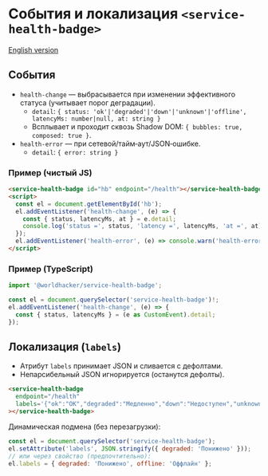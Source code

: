 # События и локализация `<service-health-badge>`

[English version](./en/api-events-and-i18n.md)

## События

- `health-change` — выбрасывается при изменении эффективного статуса (учитывает порог деградации).
  - `detail`: `{ status: 'ok'|'degraded'|'down'|'unknown'|'offline', latencyMs: number|null, at: string }`
  - Всплывает и проходит сквозь Shadow DOM: `{ bubbles: true, composed: true }`.
- `health-error` — при сетевой/тайм‑аут/JSON‑ошибке.
  - `detail`: `{ error: string }`

### Пример (чистый JS)

```html
<service-health-badge id="hb" endpoint="/health"></service-health-badge>
<script>
  const el = document.getElementById('hb');
  el.addEventListener('health-change', (e) => {
    const { status, latencyMs, at } = e.detail;
    console.log('status =', status, 'latency =', latencyMs, 'at =', at);
  });
  el.addEventListener('health-error', (e) => console.warn('health-error:', e.detail.error));
</script>
```

### Пример (TypeScript)

```ts
import '@worldhacker/service-health-badge';

const el = document.querySelector('service-health-badge')!;
el.addEventListener('health-change', (e) => {
  const { status, latencyMs } = (e as CustomEvent).detail;
});
```

## Локализация (`labels`)

- Атрибут `labels` принимает JSON и сливается с дефолтами.
- Непарсибельный JSON игнорируется (останутся дефолты).

```html
<service-health-badge
  endpoint="/health"
  labels='{"ok":"OK","degraded":"Медленно","down":"Недоступен","unknown":"—","offline":"Нет сети"}'
></service-health-badge>
```

Динамическая подмена (без перезагрузки):

```js
const el = document.querySelector('service-health-badge');
el.setAttribute('labels', JSON.stringify({ degraded: 'Понижено' }));
// или через свойство (предпочтительно):
el.labels = { degraded: 'Понижено', offline: 'Оффлайн' };
```

